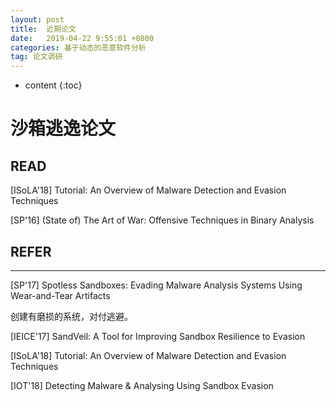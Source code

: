 ```yaml
---
layout: post
title:  近期论文
date:   2019-04-22 9:55:01 +0800
categories: 基于动态的恶意软件分析
tag: 论文调研
---
```

* content
{:toc}


# 沙箱逃逸论文

## READ

[ISoLA'18] Tutorial: An Overview of Malware Detection and Evasion Techniques

[SP'16] (State of) The Art of War: Offensive Techniques in Binary Analysis

## REFER

---

[SP'17] Spotless Sandboxes: Evading Malware Analysis Systems Using Wear-and-Tear Artifacts

创建有磨损的系统，对付逃避。

[IEICE'17] SandVeil: A Tool for Improving Sandbox Resilience to Evasion

[ISoLA'18] Tutorial: An Overview of Malware Detection and Evasion Techniques

[IOT'18] Detecting Malware & Analysing Using Sandbox Evasion
